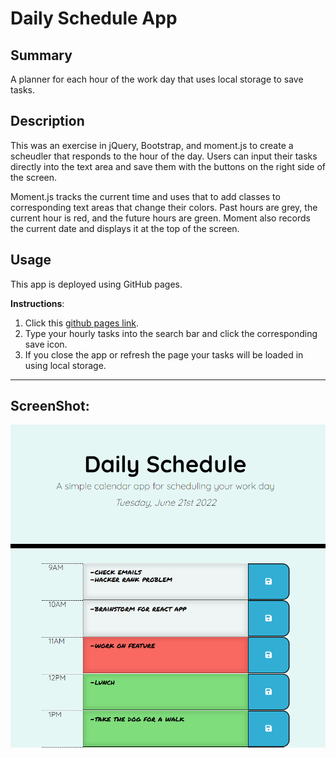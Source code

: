# Daily Schedule App

## Summary
A planner for each hour of the work day that uses local storage to save tasks.

## Description
This was an exercise in jQuery, Bootstrap, and moment.js to create a scheudler that responds to the hour of the day. Users can input their tasks directly into the text area and save them with the buttons on the right side of the screen.

Moment.js tracks the current time and uses that to add classes to corresponding text areas that change their colors. Past hours are grey, the current hour is red, and the future hours are green. Moment also records the current date and displays it at the top of the screen.

## Usage
This app is deployed using GitHub pages.

**Instructions**:
1. Click this [github pages link](https://sherb93.github.io/Work-Day-Scheduler/).
2. Type your hourly tasks into the search bar and click the corresponding save icon.
3. If you close the app or refresh the page your tasks will be loaded in using local storage.

---

## ScreenShot:
![screenshot](./assets/images/screencap.PNG)
